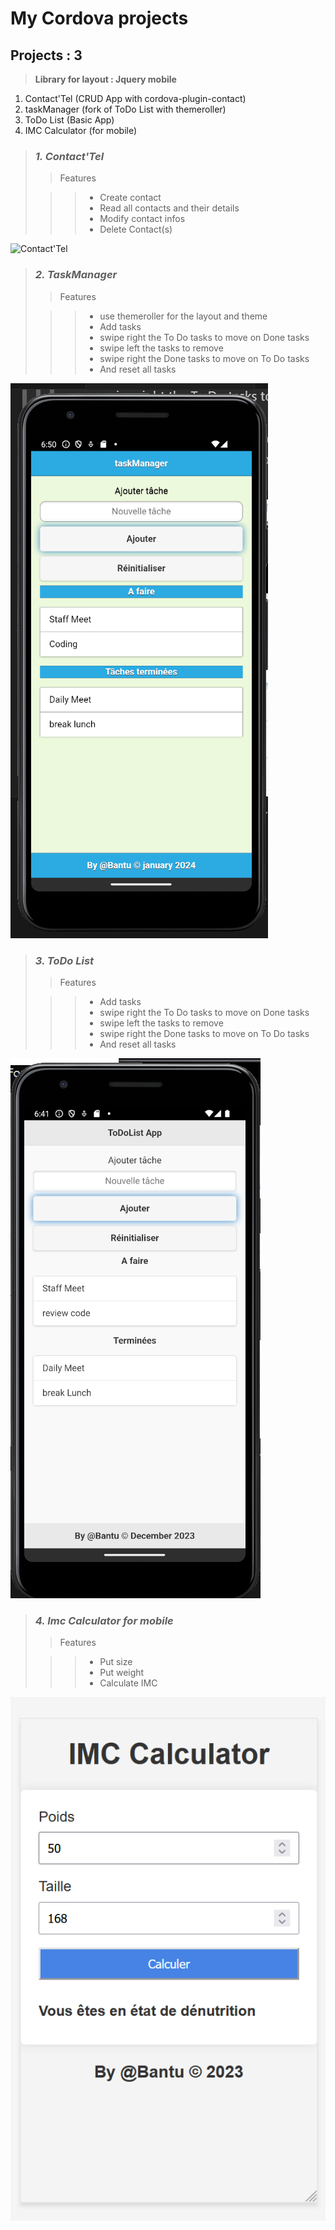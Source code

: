 # **My Cordova projects**

## **Projects : 3**

> **Library for layout : Jquery mobile**

1. Contact'Tel (CRUD App with cordova-plugin-contact)
2. taskManager (fork of ToDo List with themeroller)
3. ToDo List (Basic App)
4. IMC Calculator (for mobile)

> ### ***1. Contact'Tel***
>
>>Features
>
>>> * Create contact
>>> * Read all contacts and their details
>>> * Modify contact infos
>>> * Delete Contact(s)

   ![Contact'Tel](img/spps.png "Contact'Tel")


> ### ***2. TaskManager***
>
>>Features
>
>>> * use themeroller for the layout and theme
>>> * Add tasks
>>> * swipe right the To Do tasks to move on Done tasks
>>> * swipe left the tasks to remove
>>> * swipe right the Done tasks to move on To Do tasks
>>> * And reset all tasks

   ![taskManager](img/taskManager.png "taskManager")


> ### ***3. ToDo List***
>
>>Features
>
>>> * Add tasks
>>> * swipe right the To Do tasks to move on Done tasks
>>> * swipe left the tasks to remove
>>> * swipe right the Done tasks to move on To Do tasks
>>> * And reset all tasks

   ![ToDoList](img/ToDoLists.png "ToDo List")


> ### ***4. Imc Calculator for mobile***
>
>>Features
>
>>> * Put size
>>> * Put weight
>>> * Calculate IMC

   ![IMC Calculator](img/Imc.png "IMC Calculator")